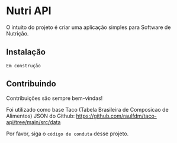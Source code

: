 
# Nutri API

O intuito do projeto é criar uma aplicação simples para Software de Nutrição.




## Instalação


    Em construção
## Contribuindo

Contribuições são sempre bem-vindas!

Foi utilizado como base Taco (Tabela Brasileira de Composicao de Alimentos) JSON do Github:
https://github.com/raulfdm/taco-api/tree/main/src/data

Por favor, siga o `código de conduta` desse projeto.

